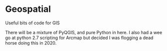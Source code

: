 # Geospatial
Useful bits of code for GIS

There will be a mixture of PyQGIS, and pure Python in here.  I also had a wee go at python 2.7 scripting for Arcmap but decided I was flogging a dead horse doing this in 2020.
